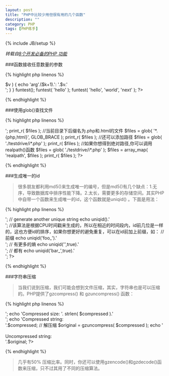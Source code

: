 ```yaml
---
layout: post
title: "PHP中比较少用但很有用的几个函数"
description: ""
category: PHP
tags: [PHP练手]
---
```

{% include JB/setup %}

*转载自[8个开发必备的PHP 功能](http://www.admin10000.com/document/2610.html)*

###函数接收任意数量的参数

{% highlight php linenos %}
<?php
function funtest() {
    $args = func_get_args();
    foreach ( $args as $k => $v ) {
        echo 'arg'.($k+1).': '.$v.'<br />';
    }
}
funtest();
funtest( 'hello' );
funtest( 'hello', 'world', 'next' );
?>
{% endhighlight %}

<!--more-->
###使用glob\(\)查找文件

{% highlight php linenos %}
<?php
//取得当前目录下后缀名为.php的文件
$files = glob( '*.php' );
echo '<pre>';
print_r( $files );

//当前目录下后缀名为.php和.html的文件
$files = glob( '*.{php,html}', GLOB_BRACE );
print_r( $files );

//还可以添加路径
$files = glob( './testdrive/i*.php' );
print_r( $files );

//如果你想得到绝对路径,你可以调用realpath()函数
$files = glob( './testdrive/i*.php' );
$files = array_map( 'realpath', $files );
print_r( $files );
?>
{% endhighlight %}

###生成唯一的id 

>很多朋友都利用md5()来生成唯一的编号，但是md5()有几个缺点：1.无序，导致数据库中排序性能下降。2.太长，需要更多的存储空间。其实PHP中自带一个函数来生成唯一的id，这个函数就是uniqid() 。下面是用法：

{% highlight php linenos %}
<?php
// generate unique string
echo uniqid().'<br />';

// generate another unique string
echo uniqid().'<br />';

//该算法是根据CPU时间戳来生成的，所以在相近的时间段内，id前几位是一样的，这也方便id的排序，如果你想更好的避免重复，可以在id前加上前缀，如：

// 前缀
echo uniqid('foo_').'<br />';

// 有更多的熵
echo uniqid('',true).'<br />';

// 都有
echo uniqid('bar_',true).'<br />';
?>
{% endhighlight %}

###字符串压缩

>当我们说到压缩，我们可能会想到文件压缩，其实，字符串也是可以压缩的。PHP提供了gzcompress\(\) 和 gzuncompress\(\) 函数：

{% highlight php linenos %}
<meta charset="utf-8">
<?php
$string =
'Lorem ipsum dolor sit amet, consectetur
adipiscing elit. Nunc ut elit id mi ultricies
adipiscing. Nulla facilisi. Praesent pulvinar,
sapien vel feugiat vestibulum, nulla dui pretium orci,
non ultricies elit lacus quis ante. Lorem ipsum dolor
sit amet, consectetur adipiscing elit. Aliquam
pretium ullamcorper urna quis iaculis. Etiam ac massa
sed turpis tempor luctus. Curabitur sed nibh eu elit
mollis congue. Praesent ipsum diam, consectetur vitae
ornare a, aliquam a nunc. In id magna pellentesque
tellus posuere adipiscing. Sed non mi metus, at lacinia
augue. Sed magna nisi, ornare in mollis in, mollis
sed nunc. Etiam at justo in leo congue mollis.
Nullam in neque eget metus hendrerit scelerisque
eu non enim. Ut malesuada lacus eu nulla bibendum
id euismod urna sodales. ';
$compressed = gzcompress( $string );
echo 'Original size: '. strlen( $string ).'<br />';

echo 'Compressed size: '. strlen( $compressed ).'<br />';

echo 'Compressed string:<br />'.$compressed;
// 解压缩
$original = gzuncompress( $compressed );
echo '<br /><br />Uncompressed string:<br />'.$original;
?>
{% endhighlight %}

>几乎有50% 压缩比率。同时，你还可以使用gzencode\(\)和gzdecode\(\)函数来压缩，只不过其用了不同的压缩算法。